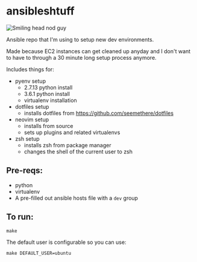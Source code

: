 # ansibleshtuff

![Smiling head nod guy](https://media.giphy.com/media/xSM46ernAUN3y/giphy.gif)

Ansible repo that I'm using to setup new dev environments.

Made because EC2 instances can get cleaned up anyday and
I don't want to have to through a 30 minute long setup
process anymore.

Includes things for:
- pyenv setup
  - 2.7.13 python install
  - 3.6.1 python install
  - virtualenv installation
- dotfiles setup
  - installs dotfiles from https://github.com/seemethere/dotfiles
- neovim setup
  - installs from source
  - sets up plugins and related virtualenvs
- zsh setup
  - installs zsh from package manager
  - changes the shell of the current user to zsh

## Pre-reqs:
- python
- virtualenv
- A pre-filled out ansible hosts file with a `dev` group

## To run:

```shell
make
```

The default user is configurable so you can use:

```shell
make DEFAULT_USER=ubuntu
```
